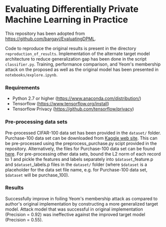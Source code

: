 # Evaluating Differentially Private Machine Learning in Practice


This repository has been adopted from https://github.com/bargavj/EvaluatingDPML.

Code to reproduce the original results is present in the directory `reproduction_of_results`. 
Implementation of the alternate target model architecture to reduce generalization
gap has been done in the script `classifier.py`. Training, performance comparison,
and Yeom's membership attack on the proposed as well as the original model has 
been presented in `notebooks/explore.ipynb`.

### Requirements

- Python 2.7 or higher (https://www.anaconda.com/distribution/)
- Tensorflow (https://www.tensorflow.org/install)
- Tensorflow Privacy (https://github.com/tensorflow/privacy)

### Pre-processing data sets

Pre-processed CIFAR-100 data set has been provided in the `dataset/` folder. Purchase-100 data set can be downloaded from [Kaggle web site](https://www.kaggle.com/c/acquire-valued-shoppers-challenge/data). This can be pre-processed using the preprocess_purchase.py scipt provided in the repository. Alternatively, the files for Purchase-100 data set can be found [here](https://drive.google.com/open?id=1nDDr8OWRaliIrUZcZ-0I8sEB2WqAXdKZ).
For pre-processing other data sets, bound the L2 norm of each record to 1 and pickle the features and labels separately into `$dataset`_feature.p and `$dataset`_labels.p files in the `dataset/` folder (where `$dataset` is a placeholder for the data set file name, e.g. for Purchase-100 data set, `$dataset` will be purchase_100).

### Results
Successfully improve in foiling Yeom's membership attack as compared to author's original implementation by constructing a more generalized target model. Attack model that was successful in original implementation (Precision = 0.92) was ineffective against the improved target model (Precision = 0.55).
